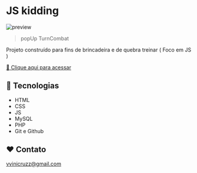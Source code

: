 # JS kidding

![preview](./.github/preview.png)

> popUp
> TurnCombat

Projeto construído para fins de brincadeira e de quebra treinar ( Foco em JS )

[🔗 Clique aqui para acessar](https://viniciuscruzz.github.io/js-kidding/)

## 🔧 Tecnologias

- HTML
- CSS
- JS
- MySQL
- PHP
- Git e Github

## ❤️ Contato

vvinicruzz@gmail.com
